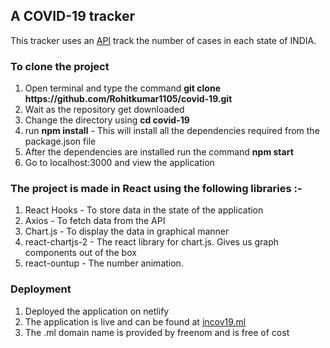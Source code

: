 <h2><b>A COVID-19 tracker</b></h2>
<p>This tracker uses an <a href="https://github.com/amodm/api-covid19-in">API</a> track the number of cases in each state of INDIA.</p>

<h3>To clone the project</h3>
<ol>
    <li>Open terminal and type the command <strong>git clone https://github.com/Rohitkumar1105/covid-19.git</strong></li>
    <li>Wait as the repository get downloaded</li>
    <li>Change the directory using <strong>cd covid-19</strong></li>
    <li>run <strong>npm install</strong> - This will install all the dependencies required from the package.json file</li>
    <li>After the dependencies are installed run the command <strong>npm start</strong></li>
    <li>Go to localhost:3000 and view the application</li>
</ol>

<h3>The project is made in React using the following libraries :-</h3>
<ol>
    <li>React Hooks - To store data in the state of the application</li>
    <li>Axios - To fetch data from the API</li>
    <li>Chart.js - To display the data in graphical manner</li>
    <li>react-chartjs-2 - The react library for chart.js. Gives us graph components out of the box</li>
    <li>react-ountup - The number animation.</li>
</ol>

<h3>Deployment</h3>
<ol>
    <li>Deployed the application on netlify</li>
    <li>The application is live and can be found at <a href="incov19.ml">incov19.ml</a></li>
    <li>The .ml domain name is provided by freenom and is free of cost</li>
</ol>



